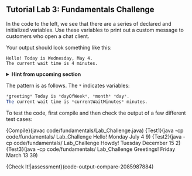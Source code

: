 ## Tutorial Lab 3: Fundamentals Challenge

In the code to the left, we see that there are a series of declared and initialized variables. Use these variables to print out a custom message to customers who open a chat client.

Your output should look something like this:
```
Hello! Today is Wednesday, May 4.
The current wait time is 4 minutes.
```

<details><summary><b>Hint from upcoming section</b></summary>In the `operators` unit you will learn about String concatination. For now, all you need to know is you can connect or merge Strings using the `+`. For example, `System.out.println("Hello, " + name + "!");` where name is a variable.</details>

The pattern is as follows. The `*` indicates variables:
```java
*greeting* Today is *dayOfWeek*, *month* *day*.
The current wait time is *currentWaitMinutes* minutes.
```

To test the code, first compile and then check the output of a few different test cases:

{Compile}(javac code/fundamentals/Lab_Challenge.java)
{Test1}(java -cp code/fundamentals/ Lab_Challenge Hello! Monday July 4 9)
{Test2}(java -cp code/fundamentals/ Lab_Challenge Howdy! Tuesday December 15 2)
{Test3}(java -cp code/fundamentals/ Lab_Challenge Greetings! Friday March 13 39)

{Check It!|assessment}(code-output-compare-2085987884)
